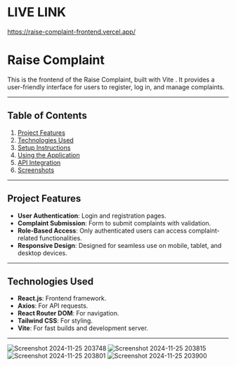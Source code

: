 # LIVE LINK
https://raise-complaint-frontend.vercel.app/ 
 
# Raise Complaint 

This is the frontend of the Raise Complaint, built with Vite . It provides a user-friendly interface for users to register, log in, and manage complaints.

---

## Table of Contents

1. [Project Features](#project-features)
2. [Technologies Used](#technologies-used)
3. [Setup Instructions](#setup-instructions)
4. [Using the Application](#using-the-application)
5. [API Integration](#api-integration)
6. [Screenshots](#screenshots)

---

## Project Features

- **User Authentication**: Login and registration pages.
- **Complaint Submission**: Form to submit complaints with validation.
- **Role-Based Access**: Only authenticated users can access complaint-related functionalities.
- **Responsive Design**: Designed for seamless use on mobile, tablet, and desktop devices.

---

## Technologies Used

- **React.js**: Frontend framework.
- **Axios**: For API requests.
- **React Router DOM**: For navigation.
- **Tailwind CSS**: For styling.
- **Vite**: For fast builds and development server.

---
![Screenshot 2024-11-25 203748](https://github.com/user-attachments/assets/eec763d7-6778-409b-9589-3132e5c90309)
![Screenshot 2024-11-25 203815](https://github.com/user-attachments/assets/c06c3d8b-125a-46cf-aef0-deef2cefd931)
![Screenshot 2024-11-25 203801](https://github.com/user-attachments/assets/767afe4e-98e4-4971-9037-453710908186)
![Screenshot 2024-11-25 203900](https://github.com/user-attachments/assets/3ca18e61-b85d-46de-a61e-bf91d5f715fb)




